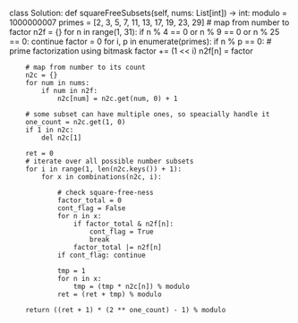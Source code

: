 class Solution:
    def squareFreeSubsets(self, nums: List[int]) -> int:
        modulo = 1000000007
        primes = [2, 3, 5, 7, 11, 13, 17, 19, 23, 29]
        # map from number to factor
        n2f = {}
        for n in range(1, 31):
            if n % 4 == 0 or n % 9 == 0 or n % 25 == 0: continue
            factor = 0
            for i, p in enumerate(primes):
                if n % p == 0:
                    # prime factorization using bitmask
                    factor += (1 << i)
            n2f[n] = factor

        # map from number to its count
        n2c = {}
        for num in nums:
            if num in n2f:
                n2c[num] = n2c.get(num, 0) + 1
            
        # some subset can have multiple ones, so speacially handle it
        one_count = n2c.get(1, 0)
        if 1 in n2c:
            del n2c[1]

        ret = 0
        # iterate over all possible number subsets
        for i in range(1, len(n2c.keys()) + 1):
            for x in combinations(n2c, i):

                # check square-free-ness
                factor_total = 0
                cont_flag = False
                for n in x:
                    if factor_total & n2f[n]:
                        cont_flag = True
                        break
                    factor_total |= n2f[n]
                if cont_flag: continue
                
                tmp = 1
                for n in x:
                    tmp = (tmp * n2c[n]) % modulo
                ret = (ret + tmp) % modulo
                    
        return ((ret + 1) * (2 ** one_count) - 1) % modulo
